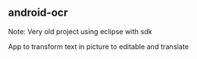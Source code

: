 ## android-ocr

Note: Very old project using eclipse with sdk   

App to transform text in picture to editable and translate 
